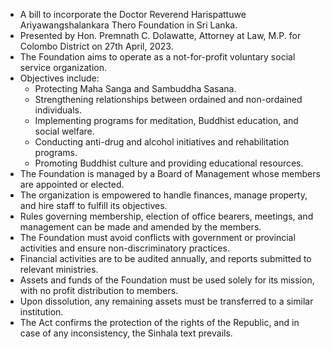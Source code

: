 - A bill to incorporate the Doctor Reverend Harispattuwe Ariyawangshalankara Thero Foundation in Sri Lanka.
- Presented by Hon. Premnath C. Dolawatte, Attorney at Law, M.P. for Colombo District on 27th April, 2023.
- The Foundation aims to operate as a not-for-profit voluntary social service organization.
- Objectives include: 
  - Protecting Maha Sanga and Sambuddha Sasana.
  - Strengthening relationships between ordained and non-ordained individuals.
  - Implementing programs for meditation, Buddhist education, and social welfare.
  - Conducting anti-drug and alcohol initiatives and rehabilitation programs.
  - Promoting Buddhist culture and providing educational resources.
- The Foundation is managed by a Board of Management whose members are appointed or elected.
- The organization is empowered to handle finances, manage property, and hire staff to fulfill its objectives.
- Rules governing membership, election of office bearers, meetings, and management can be made and amended by the members.
- The Foundation must avoid conflicts with government or provincial activities and ensure non-discriminatory practices.
- Financial activities are to be audited annually, and reports submitted to relevant ministries.
- Assets and funds of the Foundation must be used solely for its mission, with no profit distribution to members.
- Upon dissolution, any remaining assets must be transferred to a similar institution.
- The Act confirms the protection of the rights of the Republic, and in case of any inconsistency, the Sinhala text prevails.